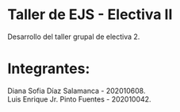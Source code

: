 # Taller de EJS - Electiva II

Desarrollo del taller grupal de electiva 2.

# Integrantes:
Diana Sofia Díaz Salamanca - 202010608. <br>
Luis Enrique Jr. Pinto Fuentes - 202010042.
